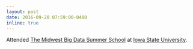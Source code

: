 ```yaml
---
layout: post
date: 2016-09-20 07:59:00-0400
inline: true
---
```


Attended <a href="http://mbds.cs.iastate.edu/2016/index.html">The Midwest Big Data Summer School</a> at <a href="https://www.iastate.edu/">Iowa State University</a>.
